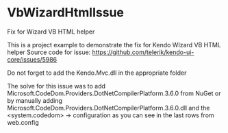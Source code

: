 # VbWizardHtmlIssue
Fix for Wizard VB HTML helper

This is a project example to demonstrate the fix for Kendo WIzard VB HTML helper
Source code for issue: https://github.com/telerik/kendo-ui-core/issues/5986

Do not forget to add the Kendo.Mvc.dll in the appropriate folder

The solve for this issue was to add Microsoft.CodeDom.Providers.DotNetCompilerPlatform.3.6.0 from NuGet or by manually adding Microsoft.CodeDom.Providers.DotNetCompilerPlatform.3.6.0.dll and the <system.codedom> -> <compilers> configuration as you can see in the last rows from web.config
